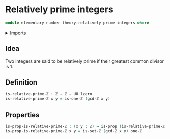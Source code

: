 # Relatively prime integers

```agda
module elementary-number-theory.relatively-prime-integers where
```

<details><summary>Imports</summary>
```agda
open import foundation.propositions
open import foundation.universe-levels
open import elementary-number-theory.greatest-common-divisor-integers
open import elementary-number-theory.integers
```
</details>

## Idea

Two integers are said to be relatively prime if their greatest common divisor is 1.

## Definition

```agda
is-relative-prime-ℤ : ℤ → ℤ → UU lzero
is-relative-prime-ℤ x y = is-one-ℤ (gcd-ℤ x y)
```

## Properties

```agda
is-prop-is-relative-prime-ℤ : (x y : ℤ) → is-prop (is-relative-prime-ℤ x y)
is-prop-is-relative-prime-ℤ x y = is-set-ℤ (gcd-ℤ x y) one-ℤ
```
